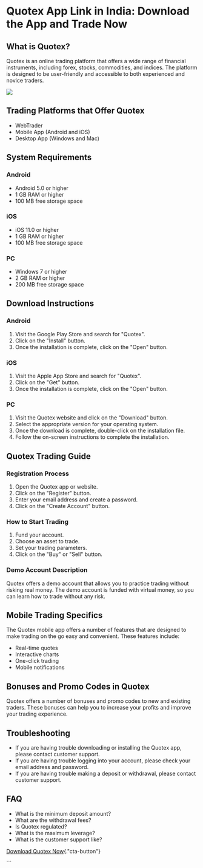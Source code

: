 # Quotex App Link in India: Download the App and Trade Now

## What is Quotex?

Quotex is an online trading platform that offers a wide range of
financial instruments, including forex, stocks, commodities, and
indices. The platform is designed to be user-friendly and accessible to
both experienced and novice traders.

[![](https://static.quotex.io/files/5_en/300_250.jpg)](https://traff.sbs/brokerqxsignupf)

## Trading Platforms that Offer Quotex

-   WebTrader
-   Mobile App (Android and iOS)
-   Desktop App (Windows and Mac)

## System Requirements

### Android

-   Android 5.0 or higher
-   1 GB RAM or higher
-   100 MB free storage space

### iOS

-   iOS 11.0 or higher
-   1 GB RAM or higher
-   100 MB free storage space

### PC

-   Windows 7 or higher
-   2 GB RAM or higher
-   200 MB free storage space

## Download Instructions

### Android

1.  Visit the Google Play Store and search for "Quotex".
2.  Click on the "Install" button.
3.  Once the installation is complete, click on the "Open" button.

### iOS

1.  Visit the Apple App Store and search for "Quotex".
2.  Click on the "Get" button.
3.  Once the installation is complete, click on the "Open" button.

### PC

1.  Visit the Quotex website and click on the "Download" button.
2.  Select the appropriate version for your operating system.
3.  Once the download is complete, double-click on the installation
    file.
4.  Follow the on-screen instructions to complete the installation.

## Quotex Trading Guide

### Registration Process

1.  Open the Quotex app or website.
2.  Click on the "Register" button.
3.  Enter your email address and create a password.
4.  Click on the "Create Account" button.

### How to Start Trading

1.  Fund your account.
2.  Choose an asset to trade.
3.  Set your trading parameters.
4.  Click on the "Buy" or "Sell" button.

### Demo Account Description

Quotex offers a demo account that allows you to practice trading without
risking real money. The demo account is funded with virtual money, so
you can learn how to trade without any risk.

## Mobile Trading Specifics

The Quotex mobile app offers a number of features that are designed to
make trading on the go easy and convenient. These features include:

-   Real-time quotes
-   Interactive charts
-   One-click trading
-   Mobile notifications

## Bonuses and Promo Codes in Quotex

Quotex offers a number of bonuses and promo codes to new and existing
traders. These bonuses can help you to increase your profits and improve
your trading experience.

## Troubleshooting

-   If you are having trouble downloading or installing the Quotex app,
    please contact customer support.
-   If you are having trouble logging into your account, please check
    your email address and password.
-   If you are having trouble making a deposit or withdrawal, please
    contact customer support.

## FAQ

-   What is the minimum deposit amount?
-   What are the withdrawal fees?
-   Is Quotex regulated?
-   What is the maximum leverage?
-   What is the customer support like?

[Download Quotex
Now](\%22https://traff.sbs/quotexonelink\%22){."cta-button"}

\`\`\`

